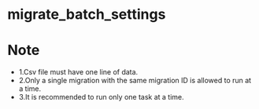 ﻿# migrate_batch_settings
 # Note
 - 1.Csv file must have one line of data.
 - 2.Only a single migration with the same migration ID is allowed to run at a time.
 - 3.It is recommended to run only one task at a time.
